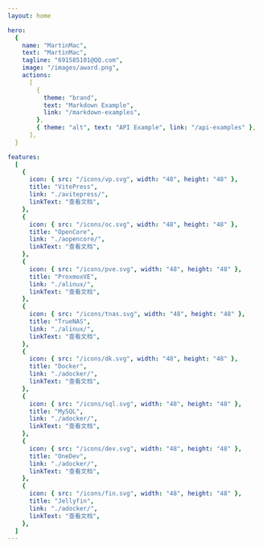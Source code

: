 ```yaml
---
layout: home

hero:
  {
    name: "MartinMac",
    text: "MartinMac",
    tagline: "691585101@QQ.com",
    image: "/images/award.png",
    actions:
      [
        {
          theme: "brand",
          text: "Markdown Example",
          link: "/markdown-examples",
        },
        { theme: "alt", text: "API Example", link: "/api-examples" },
      ],
  }

features:
  [
    {
      icon: { src: "/icons/vp.svg", width: "48", height: "48" },
      title: "VitePress",
      link: "./avitepress/",
      linkText: "查看文档",
    },
    {
      icon: { src: "/icons/oc.svg", width: "48", height: "48" },
      title: "OpenCore",
      link: "./aopencore/",
      linkText: "查看文档",
    },
    {
      icon: { src: "/icons/pve.svg", width: "48", height: "48" },
      title: "ProxmoxVE",
      link: "./alinux/",
      linkText: "查看文档",
    },
    {
      icon: { src: "/icons/tnas.svg", width: "48", height: "48" },
      title: "TrueNAS",
      link: "./alinux/",
      linkText: "查看文档",
    },
    {
      icon: { src: "/icons/dk.svg", width: "48", height: "48" },
      title: "Docker",
      link: "./adocker/",
      linkText: "查看文档",
    },
    {
      icon: { src: "/icons/sql.svg", width: "48", height: "48" },
      title: "MySQL",
      link: "./adocker/",
      linkText: "查看文档",
    },
    {
      icon: { src: "/icons/dev.svg", width: "48", height: "48" },
      title: "OneDev",
      link: "./adocker/",
      linkText: "查看文档",
    },
    {
      icon: { src: "/icons/fin.svg", width: "48", height: "48" },
      title: "Jellyfin",
      link: "./adocker/",
      linkText: "查看文档",
    },
  ]
---
```


<script setup lang="ts">
  interface Hero {
  name?: string
  text: string
  tagline?: string
  image?: ThemeableImage
  actions?: HeroAction[]
}

type ThemeableImage =
  | string
  | { src: string; alt?: string }
  | { light: string; dark: string; alt?: string }

interface HeroAction {
  theme?: 'brand' | 'alt'
  text: string
  link: string
}

interface Feature {
  icon?: FeatureIcon
  title: string
  details: string
  link?: string
  linkText?: string
}

type FeatureIcon =
  | string
  | { src: string; alt?: string; width?: string; height: string }
  | {
      light: string
      dark: string
      alt?: string
      width?: string
      height: string
    }
</script>
